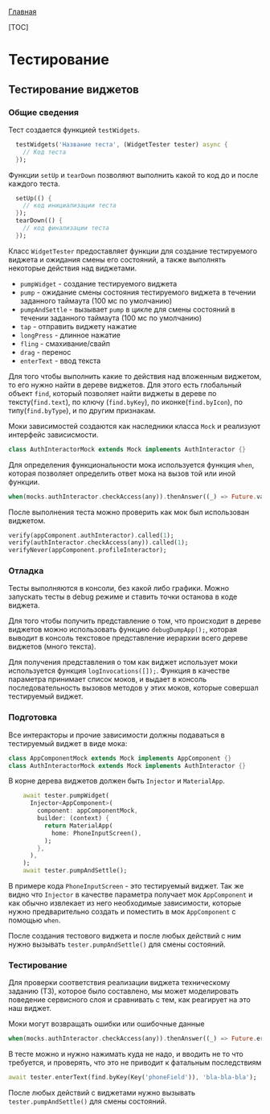 [Главная](../main.md)

[TOC]

# Тестирование

## Тестирование виджетов

### Общие сведения

Тест создается функцией `testWidgets`.
```dart
  testWidgets('Название теста', (WidgetTester tester) async {
    // Код теста
  });
```

Функции `setUp` и `tearDown` позволяют выполнить какой то код до и после каждого теста.
```dart
  setUp(() {
    // код инициализации теста
  });
  tearDown(() {
    // код финализации теста
  });
```

Класс `WidgetTester` предоставляет функции для создание тестируемого виджета и ожидания смены его состояний,
а также выполнять некоторые действия над виджетами.
* `pumpWidget` - создание тестируемого виджета
* `pump` - ожидание смены состояния тестируемого виджета в течении заданного таймаута (100 мс по умолчанию)
* `pumpAndSettle` - вызывает `pump` в цикле для смены состояний в течении заданного таймаута (100 мс по умолчанию)
* `tap` - отправить виджету нажатие
* `longPress` - длинное нажатие
* `fling` - смахивание/свайп
* `drag` - перенос
* `enterText` - ввод текста

Для того чтобы выполнить какие то действия над вложенным виджетом, то его нужно найти в дереве виджетов.
Для этого есть глобальный объект `find`, который позволяет найти виджеты в дереве по тексту(`find.text`),
по ключу (`find.byKey`), по иконке(`find.byIcon`), по типу(`find.byType`), и по другим признакам.

Моки зависимостей создаются как наследники класса `Mock` и реализуют интерфейс зависисмости.
```dart
class AuthInteractorMock extends Mock implements AuthInteractor {}
```

Для определения функциональности мока используется функция `when`, 
которая позволяет определить ответ мока на вызов той или иной функции.
```dart
when(mocks.authInteractor.checkAccess(any)).thenAnswer((_) => Future.value(true));
```

После выполнения теста можно проверить как мок был использован виджетом.
```dart
verify(appComponent.authInteractor).called(1);
verify(authInteractor.checkAccess(any)).called(1);
verifyNever(appComponent.profileInteractor);
```

### Отладка

Тесты выполняются в консоли, без какой либо графики.
Можно запускать тесты в debug режиме и ставить точки останова в коде виджета.

Для того чтобы получить представление о том, что происходит в дереве виджетов можно использовать
функцию `debugDumpApp();`, которая выводит в консоль текстовое представление иерархии всего дереве виджетов
(много текста).

Для получения представления о том как виджет использует моки используется функция `logInvocations([]);`.
Функция в качестве параметра принимает список моков, и выдает в консоль последовательность вызовов
методов у этих моков, которые совершал тестируемый виджет.

### Подготовка

Все интеракторы и прочие зависимости должны подаваться в тестируемый виджет в виде мока:
```dart
class AppComponentMock extends Mock implements AppComponent {}
class AuthInteractorMock extends Mock implements AuthInteractor {}
```

В корне дерева виджетов должен быть `Injector` и `MaterialApp`.
```dart
    await tester.pumpWidget(
      Injector<AppComponent>(
        component: appComponentMock,
        builder: (context) {
          return MaterialApp(
            home: PhoneInputScreen(),
          );
        },
      ),
    );
    await tester.pumpAndSettle();
```
В примере кода `PhoneInputScreen` - это тестируемый виджет.
Так же видно что `Injector` в качестве параметра получает мок `AppComponent`
и как обычно извлекает из него необходимые зависимости, которые нужно предварительно создать
и поместить в мок `AppComponent` с помощью `when`.

После создания тестового виджета и после любых действий с ним нужно вызывать `tester.pumpAndSettle()`
для смены состояний.

### Тестирование

Для проверки соответствия реализации виджета техническому заданию (ТЗ), которое было составлено,
мы может моделировать поведение сервисного слоя и сравнивать с тем, как реагирует на это наш виджет.

Моки могут возвращать ошибки или ошибочные данные
```dart
when(mocks.authInteractor.checkAccess(any)).thenAnswer((_) => Future.error(UnknownHttpStatusCode(null)));
```

В тесте можно и нужно нажимать куда не надо, и вводить не то что требуется,
и проверять, что это не приводит к фатальным последствиям
```dart
await tester.enterText(find.byKey(Key('phoneField')), 'bla-bla-bla');
```

После любых действий с виджетами нужно вызывать `tester.pumpAndSettle()` для смены состояний.
